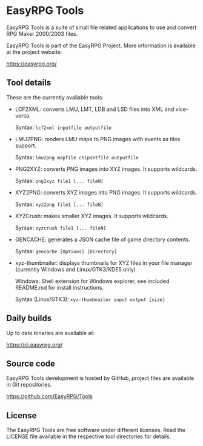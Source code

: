 EasyRPG Tools
=============

EasyRPG Tools is a suite of small file related applications to use and
convert RPG Maker 2000/2003 files.

EasyRPG Tools is part of the EasyRPG Project.
More information is available at the project website:

https://easyrpg.org/


Tool details
------------

These are the currently available tools:

 * LCF2XML: converts LMU, LMT, LDB and LSD files into XML and vice-versa.

   Syntax: `lcf2xml inputfile outputfile`

 * LMU2PNG: renders LMU maps to PNG images with events as tiles support.

   Syntax: `lmu2png mapfile chipsetfile outputfile`

 * PNG2XYZ: converts PNG images into XYZ images. It supports wildcards.

   Syntax: `png2xyz file1 [... fileN]`

 * XYZ2PNG: converts XYZ images into PNG images. It supports wildcards.

   Syntax: `xyz2png file1 [... fileN]`

 * XYZCrush: makes smaller XYZ images. It supports wildcards.

   Syntax: `xyzcrush file1 [... fileN]`

 * GENCACHE: generates a JSON cache file of game directory contents.

   Syntax: `gencache [Options] [Directory]`

 * xyz-thumbnailer: displays thumbnails for XYZ files in your file manager
                    (currently Windows and Linux/GTK3/KDE5 only)

   Windows: Shell extension for Windows explorer, see included README.md for
            install instructions.

   Syntax (Linux/GTK3): `xyz-thumbnailer input output [size]`


Daily builds
------------

Up to date binaries are available at:

https://ci.easyrpg.org/


Source code
-----------

EasyRPG Tools development is hosted by GitHub, project files are available in
Git repositories.

https://github.com/EasyRPG/Tools


License
-------

The EasyRPG Tools are free software under different licenses. Read the LICENSE
file available in the respective tool directories for details.
